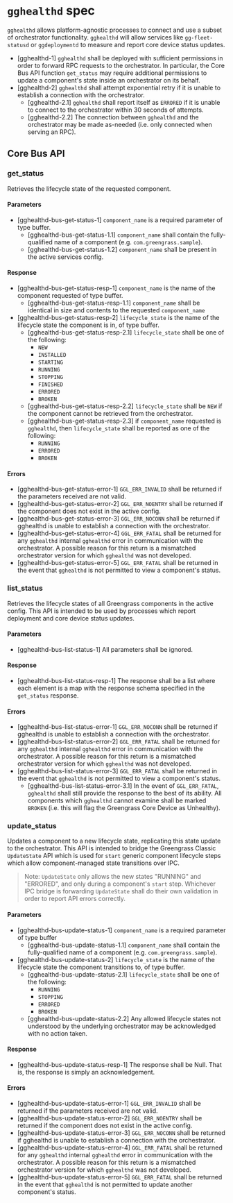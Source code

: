 # `gghealthd` spec

`gghealthd` allows platform-agnostic processes to connect and use a subset of
orchestrator functionality. `gghealthd` will allow services like
`gg-fleet-statusd` or `ggdeploymentd` to measure and report core device status
updates.

- [gghealthd-1] `gghealthd` shall be deployed with sufficient permissions in
  order to forward RPC requests to the orchestrator. In particular, the Core Bus
  API function `get_status` may require additional permissions to update a
  component's state inside an orchestrator on its behalf.
- [gghealthd-2] `gghealthd` shall attempt exponential retry if it is unable to
  establish a connection with the orchestrator.
  - [gghealthd-2.1] `gghealthd` shall report itself as `ERRORED` if it is unable
    to connect to the orchestrator within 30 seconds of attempts.
  - [gghealthd-2.2] The connection between `gghealthd` and the orchestrator may
    be made as-needed (i.e. only connected when serving an RPC).

## Core Bus API

### get_status

Retrieves the lifecycle state of the requested component.

#### Parameters

- [gghealthd-bus-get-status-1] `component_name` is a required parameter of type
  buffer.
  - [gghealthd-bus-get-status-1.1] `component_name` shall contain the
    fully-qualified name of a component (e.g. `com.greengrass.sample`).
  - [gghealthd-bus-get-status-1.2] `component_name` shall be present in the
    active services config.

#### Response

- [gghealthd-bus-get-status-resp-1] `component_name` is the name of the
  component requested of type buffer.
  - [gghealthd-bus-get-status-resp-1.1] `component_name` shall be identical in
    size and contents to the requested `component_name`
- [gghealthd-bus-get-status-resp-2] `lifecycle_state` is the name of the
  lifecycle state the component is in, of type buffer.
  - [gghealthd-bus-get-status-resp-2.1] `lifecycle_state` shall be one of the
    following:
    - `NEW`
    - `INSTALLED`
    - `STARTING`
    - `RUNNING`
    - `STOPPING`
    - `FINISHED`
    - `ERRORED`
    - `BROKEN`
  - [gghealthd-bus-get-status-resp-2.2] `lifecycle_state` shall be `NEW` if the
    component cannot be retrieved from the orchestrator.
  - [gghealthd-bus-get-status-resp-2.3] if `component_name` requested is
    `gghealthd`, then `lifecycle_state` shall be reported as one of the
    following:
    - `RUNNING`
    - `ERRORED`
    - `BROKEN`

#### Errors

- [gghealthd-bus-get-status-error-1] `GGL_ERR_INVALID` shall be returned if the
  parameters received are not valid.
- [gghealthd-bus-get-status-error-2] `GGL_ERR_NOENTRY` shall be returned if the
  component does not exist in the active config.
- [gghealthd-bus-get-status-error-3] `GGL_ERR_NOCONN` shall be returned if
  gghealthd is unable to establish a connection with the orchestrator.
- [gghealthd-bus-get-status-error-4] `GGL_ERR_FATAL` shall be returned for any
  `gghealthd` internal `gghealthd` error in communication with the orchestrator.
  A possible reason for this return is a mismatched orchestrator version for
  which `gghealthd` was not developed.
- [gghealthd-bus-get-status-error-5] `GGL_ERR_FATAL` shall be returned in the
  event that `gghealthd` is not permitted to view a component's status.

### list_status

Retrieves the lifecycle states of all Greengrass components in the active
config. This API is intended to be used by processes which report deployment and
core device status updates.

#### Parameters

- [gghealthd-bus-list-status-1] All parameters shall be ignored.

#### Response

- [gghealthd-bus-list-status-resp-1] The response shall be a list where each
  element is a map with the response schema specified in the `get_status`
  response.

#### Errors

- [gghealthd-bus-list-status-error-1] `GGL_ERR_NOCONN` shall be returned if
  gghealthd is unable to establish a connection with the orchestrator.
- [gghealthd-bus-list-status-error-2] `GGL_ERR_FATAL` shall be returned for any
  `gghealthd` internal `gghealthd` error in communication with the orchestrator.
  A possible reason for this return is a mismatched orchestrator version for
  which `gghealthd` was not developed.
- [gghealthd-bus-list-status-error-3] `GGL_ERR_FATAL` shall be returned in the
  event that `gghealthd` is not permitted to view a component's status.
  - [gghealthd-bus-list-status-error-3.1] In the event of `GGL_ERR_FATAL`,
    `gghealthd` shall still provide the response to the best of its ability. All
    components which `gghealthd` cannot examine shall be marked `BROKEN` (i.e.
    this will flag the Greengrass Core Device as Unhealthy).

### update_status

Updates a component to a new lifecycle state, replicating this state update to
the orchestrator. This API is intended to bridge the Greengrass Classic
`UpdateState` API which is used for `start` generic component lifecycle steps
which allow component-managed state transitions over IPC.

> Note: `UpdateState` only allows the new states "RUNNING" and "ERRORED", and
> only during a component's `start` step. Whichever IPC bridge is forwarding
> `UpdateState` shall do their own validation in order to report API errors
> correctly.

#### Parameters

- [gghealthd-bus-update-status-1] `component_name` is a required parameter of
  type buffer
  - [gghealthd-bus-update-status-1.1] `component_name` shall contain the
    fully-qualified name of a component (e.g. `com.greengrass.sample`).
- [gghealthd-bus-update-status-2] `lifecycle_state` is the name of the lifecycle
  state the component transitions to, of type buffer.
  - [gghealthd-bus-update-status-2.1] `lifecycle_state` shall be one of the
    following:
    - `RUNNING`
    - `STOPPING`
    - `ERRORED`
    - `BROKEN`
  - [gghealthd-bus-update-status-2.2] Any allowed lifecycle states not
    understood by the underlying orchestrator may be acknowledged with no action
    taken.

#### Response

- [gghealthd-bus-update-status-resp-1] The response shall be Null. That is, the
  response is simply an acknowledgement.

#### Errors

- [gghealthd-bus-update-status-error-1] `GGL_ERR_INVALID` shall be returned if
  the parameters received are not valid.
- [gghealthd-bus-update-status-error-2] `GGL_ERR_NOENTRY` shall be returned if
  the component does not exist in the active config.
- [gghealthd-bus-update-status-error-3] `GGL_ERR_NOCONN` shall be returned if
  gghealthd is unable to establish a connection with the orchestrator.
- [gghealthd-bus-update-status-error-4] `GGL_ERR_FATAL` shall be returned for
  any `gghealthd` internal `gghealthd` error in communication with the
  orchestrator. A possible reason for this return is a mismatched orchestrator
  version for which `gghealthd` was not developed.
- [gghealthd-bus-update-status-error-5] `GGL_ERR_FATAL` shall be returned in the
  event that `gghealthd` is not permitted to update another component's status.
